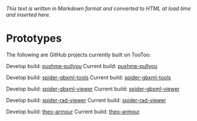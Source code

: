 
_This text is written in Markdown format and converted to HTML at load time and inserted here._

# Prototypes

The following are GitHub projects currently built on TooToo:

Develop build: <a href="../../prototypes/pushme-pullyou/index.html" target="_blank">pushme-pullyou</a>
Current build: <a href="https://pushme-pullyou.github.io" target="_blank">pushme-pullyou</a>

Develop build: <a href="../../prototypes/spider-gbxml-tools/index.html" target="_blank">spider-gbxml-tools</a>
Current build: <a href="https://ladybug-tools.github.io/spider-gbxml-tools" target="_blank">spider-gbxml-tools</a>

Develop build: <a href="../../prototypes/spider-gbxml-viewer/index.html" target="_blank">spider-gbxml-viewer</a>
Current build: <a href="https://ladybug-tools.github.io/spider-gbxml-viewer" target="_blank">spider-gbxml-viewer</a>

Develop build: <a href="../../prototypes/spider-rad-viewer/index.html" target="_blank">spider-rad-viewer</a>
Current build: <a href="https://ladybug-tools.github.io.spider-rad-viewer" target="_blank">spider-rad-viewer</a>

Develop build: <a href="../../prototypes/theo-armour/index.html" target="_blank">theo-armour</a>
Current build: <a href="https://theo-armour.github.io" target="_blank">theo-armour</a>

<!--

Develop build: <a href="../../prototypes//index.html" target="_blank"></a>
Current build: <a href="https://.github.io" target="_blank"></a>

Develop build: <a href="../../prototypes//index.html" target="_blank"></a>
Current build: <a href="https://.github.io" target="_blank"></a>

Develop build: <a href="../../prototypes//index.html" target="_blank"></a>
Current build: <a href="https://.github.io" target="_blank"></a>


-->

